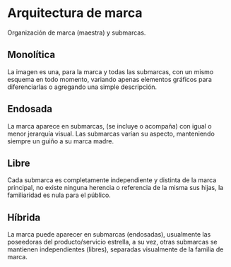 # Arquitectura de marca

Organización de marca (maestra) y submarcas.

## Monolítica

La imagen es una, para la marca y todas las submarcas, con un mismo esquema en todo momento, variando apenas elementos gráficos para diferenciarlas o agregando una simple descripción.

## Endosada

La marca aparece en submarcas, (se incluye o acompaña) con igual o menor jerarquía visual. Las submarcas varían su aspecto, manteniendo siempre un guiño a su marca madre.

## Libre

Cada submarca es completamente independiente y distinta de la marca principal, no existe ninguna herencia o referencia de la misma sus hijas, la familiaridad es nula para el público.

## Híbrida

La marca puede aparecer en submarcas (endosadas), usualmente las poseedoras del producto/servicio estrella, a su vez, otras submarcas se mantienen independientes (libres), separadas visualmente de la familia de marca.
